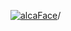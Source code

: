 [![alcaFace](https://camo.githubusercontent.com/2ee094c4af74cb0ec2e19388fccfb809837623e3/68747470733a2f2f7374617469632d63646e2e6a74766e772e6e65742f656d6f7469636f6e732f76312f3332383632362f312e30)](https://twitch.tv/Alca)/

<!--
# My "Popular" CodePens

<table>
	<tr>
		<th></th>
		<th>Title</th>
		<th>Last updated</th>
	</tr>
	<tr>
		<td><a href="https://codepen.io/Alca/pen/vYawMXG" rel="nofollow"><img src="https://codepen.io/alca/pen/vYawMXG/image/default.png" width="100" height="56.25"></a></td>
		<td><a href="https://codepen.io/Alca/pen/vYawMXG" rel="nofollow">A Pen by Jacob Foster</a></td>
		<td>Feb 10, 2023</td>
	</tr>
	<tr>
		<td><a href="https://codepen.io/Alca/pen/VwBOPqw" rel="nofollow"><img src="https://codepen.io/alca/pen/VwBOPqw/image/default.png" width="100" height="56.25"></a></td>
		<td><a href="https://codepen.io/Alca/pen/VwBOPqw" rel="nofollow">A Pen by Jacob Foster</a></td>
		<td>Feb 8, 2023</td>
	</tr>
	<tr>
		<td><a href="https://codepen.io/Alca/pen/bGjyVNV" rel="nofollow"><img src="https://codepen.io/alca/pen/bGjyVNV/image/default.png" width="100" height="56.25"></a></td>
		<td><a href="https://codepen.io/Alca/pen/bGjyVNV" rel="nofollow">A Pen by Jacob Foster</a></td>
		<td>Feb 8, 2023</td>
	</tr>
	<tr>
		<td><a href="https://codepen.io/Alca/pen/VwBNQeX" rel="nofollow"><img src="https://codepen.io/alca/pen/VwBNQeX/image/default.png" width="100" height="56.25"></a></td>
		<td><a href="https://codepen.io/Alca/pen/VwBNQeX" rel="nofollow">A Pen by Jacob Foster</a></td>
		<td>Feb 8, 2023</td>
	</tr>
	<tr>
		<td><a href="https://codepen.io/Alca/pen/GRBzdrG" rel="nofollow"><img src="https://codepen.io/alca/pen/GRBzdrG/image/default.png" width="100" height="56.25"></a></td>
		<td><a href="https://codepen.io/Alca/pen/GRBzdrG" rel="nofollow">A Pen by Jacob Foster</a></td>
		<td>Feb 4, 2023</td>
	</tr>
	<tr>
		<td><a href="https://codepen.io/Alca/pen/jOpdZXG" rel="nofollow"><img src="https://codepen.io/alca/pen/jOpdZXG/image/default.png" width="100" height="56.25"></a></td>
		<td><a href="https://codepen.io/Alca/pen/jOpdZXG" rel="nofollow">A Pen by Jacob Foster</a></td>
		<td>Feb 4, 2023</td>
	</tr>
	<tr>
		<td><a href="https://codepen.io/Alca/pen/xxJmWqG" rel="nofollow"><img src="https://codepen.io/alca/pen/xxJmWqG/image/default.png" width="100" height="56.25"></a></td>
		<td><a href="https://codepen.io/Alca/pen/xxJmWqG" rel="nofollow">CodingGarden email design</a></td>
		<td>Feb 3, 2023</td>
	</tr>
	<tr>
		<td><a href="https://codepen.io/Alca/pen/XWBPozB" rel="nofollow"><img src="https://codepen.io/alca/pen/XWBPozB/image/default.png" width="100" height="56.25"></a></td>
		<td><a href="https://codepen.io/Alca/pen/XWBPozB" rel="nofollow">CodeWars Kata Code Challenge ...</a></td>
		<td>Feb 3, 2023</td>
	</tr>
	<tr>
		<td><a href="https://codepen.io/Alca/pen/QWBmoma" rel="nofollow"><img src="https://codepen.io/alca/pen/QWBmoma/image/default.png" width="100" height="56.25"></a></td>
		<td><a href="https://codepen.io/Alca/pen/QWBmoma" rel="nofollow">OBS Scene Search 2.0</a></td>
		<td>Jan 26, 2023</td>
	</tr>
	<tr>
		<td><a href="https://codepen.io/Alca/pen/gOjeQQW" rel="nofollow"><img src="https://codepen.io/alca/pen/gOjeQQW/image/default.png" width="100" height="56.25"></a></td>
		<td><a href="https://codepen.io/Alca/pen/gOjeQQW" rel="nofollow">A Pen by Jacob Foster</a></td>
		<td>Jan 25, 2023</td>
	</tr>
</table>

---

###### Last updated: Mon, 13 Feb 2023 05:01:27 GMT
-->
